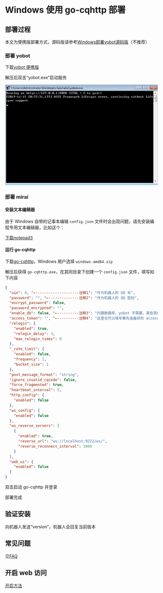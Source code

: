 # Windows 使用 go-cqhttp 部署

## 部署过程

本文为便携版部署方式，源码版请参考[Windows部署yobot源码版](./Windows-yobot.md)（不推荐）

### 部署 yobot

下载[yobot 便携版](https://github.com/pcrbot/yobot/releases/latest)

解压后双击“yobot.exe”启动服务

![windows下正确启动图](/imgs/aaf38d1a5cbc1c87.jpg)

### 部署 mirai

#### 安装文本编辑器

由于 Windows 自带的记事本编辑 `config.json` 文件时会出现问题，请先安装编程专用文本编辑器，比如这个：

[下载notepad3](http://pan.yobot.win/share/Windows%E5%B7%A5%E5%85%B7/Notepad3.exe)

#### 运行 go-cqhttp

下载[go-cqhttp](https://github.com/Mrs4s/go-cqhttp/releases/latest)，Windows 用户选择 `windows-amd64.zip`  

解压后获得 `go-cqhttp.exe`，在其同目录下创建一个 `config.json` 文件，填写如下内容

```json
{
  "uin": 0, "←--------------------注释1": "作为机器人的 QQ 号",
  "password": "", "←--------------注释2": "作为机器人的 QQ 密码",
  "encrypt_password": false,
  "password_encrypted": "",
  "enable_db": false, "←----------注释3": "内置数据库，yobot 不需要，某些其他插件可能需要",
  "access_token": "", "←----------注释4": "这里也可以填写事先准备好的 access_token",
  "relogin": {
    "enabled": true,
    "relogin_delay": 3,
    "max_relogin_times": 0
  },
  "_rate_limit": {
    "enabled": false,
    "frequency": 1,
    "bucket_size": 1
  },
  "post_message_format": "string",
  "ignore_invalid_cqcode": false,
  "force_fragmented": true,
  "heartbeat_interval": 5,
  "http_config": {
    "enabled": false
  },
  "ws_config": {
    "enabled": false
  },
  "ws_reverse_servers": [
    {
      "enabled": true,
      "reverse_url": "ws://localhost:9222/ws/",
      "reverse_reconnect_interval": 3000
    }
  ],
  "web_ui": {
    "enabled": false
  }
}
```

双击启动 go-cqhttp 并登录

部署完成

## 验证安装

向机器人发送“version”，机器人会回复当前版本

## 常见问题

见[FAQ](../usage/faq.md)

## 开启 web 访问

[开启方法](../usage/web-mode.md)
